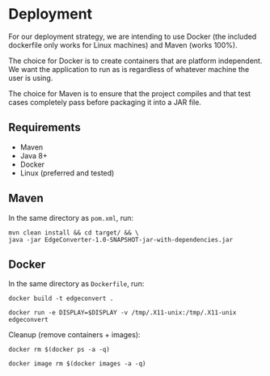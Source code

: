 # Deployment 
For our deployment strategy, we are intending to use Docker (the included dockerfile only works for Linux machines) and Maven (works 100%).

The choice for Docker is to create containers that are platform independent. We want the application to run as is regardless of whatever machine the user is using.  

The choice for Maven is to ensure that the project compiles and that test cases completely pass before packaging it into a JAR file.

## Requirements
- Maven 
- Java 8+
- Docker
- Linux (preferred and tested)

## Maven 
In the same directory as `pom.xml`, run:
```
mvn clean install && cd target/ && \
java -jar EdgeConverter-1.0-SNAPSHOT-jar-with-dependencies.jar
```

## Docker
In the same directory as `Dockerfile`, run:
```
docker build -t edgeconvert .

docker run -e DISPLAY=$DISPLAY -v /tmp/.X11-unix:/tmp/.X11-unix edgeconvert
```

Cleanup (remove containers + images):
```
docker rm $(docker ps -a -q)

docker image rm $(docker images -a -q)
```